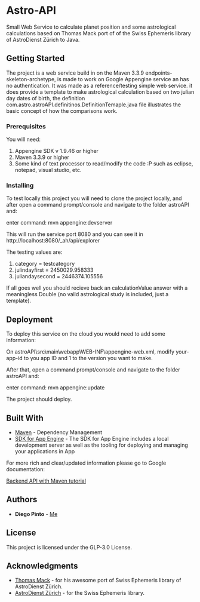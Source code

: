 # Astro-API

Small Web Service to calculate planet position and some astrological calculations based on Thomas Mack port of of the Swiss Ephemeris library of AstroDienst Zürich to Java.

## Getting Started

The project is a web service build in on the Maven 3.3.9 endpoints-skeleton-archetype, is made to work on Google Appengine service an has no authentication. It was made as a reference/testing simple web service. it does provide a template to make astrological calculation based on two julian day dates of birth, the definition com.astro.astroAPI.definitinos.DefinitionTemaple.java file illustrates the basic concept of how the comparisons work.

### Prerequisites

You will need:

1. Appengine SDK v 1.9.46 or higher
2. Maven 3.3.9 or higher
3. Some kind of text processor to read/modify the code :P such as eclipse, notepad, visual studio, etc.

### Installing

To test locally this project you will need to clone the project locally, and after open a command prompt/console and navigate to the folder astroAPI and:

enter command: mvn appengine:devserver

This will run the service port 8080 and you can see it in http://localhost:8080/_ah/api/explorer

The testing values are:

1. category =        testcategory
2. julindayfirst =   2450029.958333
3. juliandaysecond = 2446374.105556

If all goes well you should recieve back an calculationValue answer with a meaningless Double (no valid astrological study is included, just a template).

## Deployment

To deploy this service on the cloud you would need to add some information:

On astroAPI\src\main\webapp\WEB-INF\appengine-web.xml, modify <application>your-app-id</application> to you app ID and <version>1</version> to the version you want to make.

After that, open a command prompt/console and navigate to the folder astroAPI and:

enter command: mvn appengine:update

The project should deploy.

## Built With

* [Maven](https://maven.apache.org/) - Dependency Management
* [SDK for App Engine](https://cloud.google.com/appengine/downloads) - The SDK for App Engine includes a local development server as well as the tooling for deploying and managing your applications in App 

For more rich and clear/updated information please go to Google documentation:

[Backend API with Maven tutorial](https://cloud.google.com/appengine/docs/java/endpoints/helloendpoints-java-maven)

## Authors

* **Diego Pinto** - [Me](https://github.com/diegopintog)

## License

This project is licensed under the GLP-3.0 License.

## Acknowledgments

* [Thomas Mack](http://www.th-mack.de/international/download/) - for his awesome port of Swiss Ephemeris library of AstroDienst Zürich.
* [AstroDienst Zürich](http://www.astro.com) - for the Swiss Ephemeris library.

